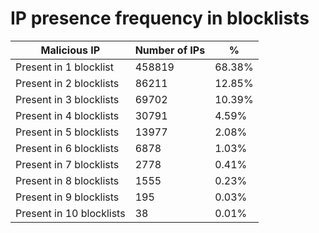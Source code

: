 # IP presence frequency in blocklists
| Malicious IP | Number of IPs | % |
|----|----|----|
| Present in 1 blocklist | 458819 | 68.38% |
| Present in 2 blocklists | 86211 | 12.85% |
| Present in 3 blocklists | 69702 | 10.39% |
| Present in 4 blocklists | 30791 | 4.59% |
| Present in 5 blocklists | 13977 | 2.08% |
| Present in 6 blocklists | 6878 | 1.03% |
| Present in 7 blocklists | 2778 | 0.41% |
| Present in 8 blocklists | 1555 | 0.23% |
| Present in 9 blocklists | 195 | 0.03% |
| Present in 10 blocklists | 38 | 0.01% |

